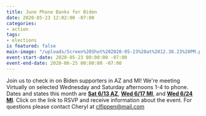 ```yaml
---
title: June Phone Banks for Biden
date: 2020-05-23 12:02:00 -07:00
categories:
- action
tags:
- elections
is featured: false
main-image: "/uploads/Screen%20Shot%202020-05-23%20at%2012.30.23%20PM.png"
event-start-date: 2020-05-23 00:00:00 -07:00
event-end-date: 2020-06-25 00:00:00 -07:00
---
```


Join us to check in on Biden supporters in AZ and MI! 
We're meeting Virtually on selected Wednesday and Saturday afternoons 1-4 to phone.  Dates and states this month are [**Sat 6/13 AZ**](https://docs.google.com/forms/d/e/1FAIpQLScMZi69Gx2SNpSOaufNXkq6qG3UELt1i0Eqm55q08CzqMRzmQ/viewform), [**Wed 6/17 MI**](https://docs.google.com/forms/d/e/1FAIpQLSdu8vduLhsProBd7fnpQQvmX2jXR3wX8fHwe7dR1_uYccZGCQ/viewform), and [**Wed 6/24 MI**](https://docs.google.com/forms/d/e/1FAIpQLSeyGqP2kvFMLedltCD6aFKGLfcwCrFrl4br2xtZLKapRju4Og/viewform). Click on the link to RSVP and receive information about the event. For questions please contact Cheryl at clfippen@mail.com
